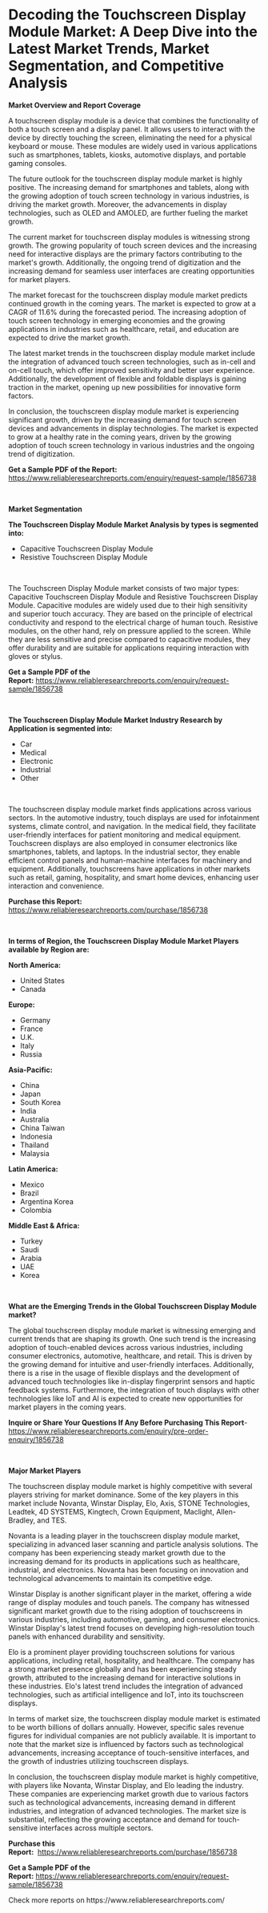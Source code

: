 <p><h1>Decoding the Touchscreen Display Module Market: A Deep Dive into the Latest Market Trends, Market Segmentation, and Competitive Analysis</h1></p><p><strong>Market Overview and Report Coverage</strong></p>
<p><p>A touchscreen display module is a device that combines the functionality of both a touch screen and a display panel. It allows users to interact with the device by directly touching the screen, eliminating the need for a physical keyboard or mouse. These modules are widely used in various applications such as smartphones, tablets, kiosks, automotive displays, and portable gaming consoles.</p><p>The future outlook for the touchscreen display module market is highly positive. The increasing demand for smartphones and tablets, along with the growing adoption of touch screen technology in various industries, is driving the market growth. Moreover, the advancements in display technologies, such as OLED and AMOLED, are further fueling the market growth.</p><p>The current market for touchscreen display modules is witnessing strong growth. The growing popularity of touch screen devices and the increasing need for interactive displays are the primary factors contributing to the market's growth. Additionally, the ongoing trend of digitization and the increasing demand for seamless user interfaces are creating opportunities for market players.</p><p>The market forecast for the touchscreen display module market predicts continued growth in the coming years. The market is expected to grow at a CAGR of 11.6% during the forecasted period. The increasing adoption of touch screen technology in emerging economies and the growing applications in industries such as healthcare, retail, and education are expected to drive the market growth.</p><p>The latest market trends in the touchscreen display module market include the integration of advanced touch screen technologies, such as in-cell and on-cell touch, which offer improved sensitivity and better user experience. Additionally, the development of flexible and foldable displays is gaining traction in the market, opening up new possibilities for innovative form factors.</p><p>In conclusion, the touchscreen display module market is experiencing significant growth, driven by the increasing demand for touch screen devices and advancements in display technologies. The market is expected to grow at a healthy rate in the coming years, driven by the growing adoption of touch screen technology in various industries and the ongoing trend of digitization.</p></p>
<p><strong>Get a Sample PDF of the Report:</strong> <a href="https://www.reliableresearchreports.com/enquiry/request-sample/1856738">https://www.reliableresearchreports.com/enquiry/request-sample/1856738</a></p>
<p>&nbsp;</p>
<p><strong>Market Segmentation</strong></p>
<p><strong>The Touchscreen Display Module Market Analysis by types is segmented into:</strong></p>
<p><ul><li>Capacitive Touchscreen Display Module</li><li>Resistive Touchscreen Display Module</li></ul></p>
<p>&nbsp;</p>
<p><p>The Touchscreen Display Module market consists of two major types: Capacitive Touchscreen Display Module and Resistive Touchscreen Display Module. Capacitive modules are widely used due to their high sensitivity and superior touch accuracy. They are based on the principle of electrical conductivity and respond to the electrical charge of human touch. Resistive modules, on the other hand, rely on pressure applied to the screen. While they are less sensitive and precise compared to capacitive modules, they offer durability and are suitable for applications requiring interaction with gloves or stylus.</p></p>
<p><strong>Get a Sample PDF of the Report:</strong>&nbsp;<a href="https://www.reliableresearchreports.com/enquiry/request-sample/1856738">https://www.reliableresearchreports.com/enquiry/request-sample/1856738</a></p>
<p>&nbsp;</p>
<p><strong>The Touchscreen Display Module Market Industry Research by Application is segmented into:</strong></p>
<p><ul><li>Car</li><li>Medical</li><li>Electronic</li><li>Industrial</li><li>Other</li></ul></p>
<p>&nbsp;</p>
<p><p>The touchscreen display module market finds applications across various sectors. In the automotive industry, touch displays are used for infotainment systems, climate control, and navigation. In the medical field, they facilitate user-friendly interfaces for patient monitoring and medical equipment. Touchscreen displays are also employed in consumer electronics like smartphones, tablets, and laptops. In the industrial sector, they enable efficient control panels and human-machine interfaces for machinery and equipment. Additionally, touchscreens have applications in other markets such as retail, gaming, hospitality, and smart home devices, enhancing user interaction and convenience.</p></p>
<p><strong>Purchase this Report:</strong>&nbsp; <a href="https://www.reliableresearchreports.com/purchase/1856738">https://www.reliableresearchreports.com/purchase/1856738</a></p>
<p>&nbsp;</p>
<p><strong>In terms of Region, the Touchscreen Display Module Market Players available by Region are:</strong></p>
<p>
    <p> <strong> North America: </strong>
        <ul>
            <li>United States</li>
            <li>Canada</li>
        </ul>
        </p> 
    <p> <strong> Europe: </strong>
        <ul>
            <li>Germany</li>
            <li>France</li>
            <li>U.K.</li>
            <li>Italy</li>
            <li>Russia</li>
        </ul>
        </p> 
    <p> <strong> Asia-Pacific: </strong>
        <ul>
            <li>China</li>
            <li>Japan</li>
            <li>South Korea</li>
            <li>India</li>
            <li>Australia</li>
            <li>China Taiwan</li>
            <li>Indonesia</li>
            <li>Thailand</li>
            <li>Malaysia</li>
        </ul>
        </p> 
    <p> <strong> Latin America: </strong>
        <ul>
            <li>Mexico</li>
            <li>Brazil</li>
            <li>Argentina Korea</li>
            <li>Colombia</li>
        </ul>
        </p> 
    <p> <strong> Middle East & Africa: </strong>
        <ul>
            <li>Turkey</li>
            <li>Saudi</li>
            <li>Arabia</li>
            <li>UAE</li>
            <li>Korea</li>
        </ul>
    </p>
    </p>
<p>&nbsp;</p>
<p><strong>What are the Emerging Trends in the Global Touchscreen Display Module market?</strong></p>
<p><p>The global touchscreen display module market is witnessing emerging and current trends that are shaping its growth. One such trend is the increasing adoption of touch-enabled devices across various industries, including consumer electronics, automotive, healthcare, and retail. This is driven by the growing demand for intuitive and user-friendly interfaces. Additionally, there is a rise in the usage of flexible displays and the development of advanced touch technologies like in-display fingerprint sensors and haptic feedback systems. Furthermore, the integration of touch displays with other technologies like IoT and AI is expected to create new opportunities for market players in the coming years.</p></p>
<p><strong>Inquire or Share Your Questions If Any Before Purchasing This Report</strong>- <a href="https://www.reliableresearchreports.com/enquiry/pre-order-enquiry/1856738">https://www.reliableresearchreports.com/enquiry/pre-order-enquiry/1856738</a></p>
<p>&nbsp;</p>
<p><strong>Major Market Players</strong></p>
<p><p>The touchscreen display module market is highly competitive with several players striving for market dominance. Some of the key players in this market include Novanta, Winstar Display, Elo, Axis, STONE Technologies, Leadtek, 4D SYSTEMS, Kingtech, Crown Equipment, Maclight, Allen-Bradley, and TES. </p><p>Novanta is a leading player in the touchscreen display module market, specializing in advanced laser scanning and particle analysis solutions. The company has been experiencing steady market growth due to the increasing demand for its products in applications such as healthcare, industrial, and electronics. Novanta has been focusing on innovation and technological advancements to maintain its competitive edge.</p><p>Winstar Display is another significant player in the market, offering a wide range of display modules and touch panels. The company has witnessed significant market growth due to the rising adoption of touchscreens in various industries, including automotive, gaming, and consumer electronics. Winstar Display's latest trend focuses on developing high-resolution touch panels with enhanced durability and sensitivity.</p><p>Elo is a prominent player providing touchscreen solutions for various applications, including retail, hospitality, and healthcare. The company has a strong market presence globally and has been experiencing steady growth, attributed to the increasing demand for interactive solutions in these industries. Elo's latest trend includes the integration of advanced technologies, such as artificial intelligence and IoT, into its touchscreen displays.</p><p>In terms of market size, the touchscreen display module market is estimated to be worth billions of dollars annually. However, specific sales revenue figures for individual companies are not publicly available. It is important to note that the market size is influenced by factors such as technological advancements, increasing acceptance of touch-sensitive interfaces, and the growth of industries utilizing touchscreen displays.</p><p>In conclusion, the touchscreen display module market is highly competitive, with players like Novanta, Winstar Display, and Elo leading the industry. These companies are experiencing market growth due to various factors such as technological advancements, increasing demand in different industries, and integration of advanced technologies. The market size is substantial, reflecting the growing acceptance and demand for touch-sensitive interfaces across multiple sectors.</p></p>
<p><strong>Purchase this Report:</strong>&nbsp;&nbsp;<a href="https://www.reliableresearchreports.com/purchase/1856738">https://www.reliableresearchreports.com/purchase/1856738</a></p>
<p></p>
<p><strong>Get a Sample PDF of the Report:</strong>&nbsp;<a href="https://www.reliableresearchreports.com/enquiry/request-sample/1856738">https://www.reliableresearchreports.com/enquiry/request-sample/1856738</a></p>
<p>Check more reports on https://www.reliableresearchreports.com/</p>